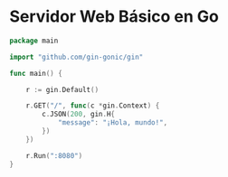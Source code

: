 # Servidor Web Básico en Go

```go
package main

import "github.com/gin-gonic/gin"

func main() {

	r := gin.Default()

	r.GET("/", func(c *gin.Context) {
		c.JSON(200, gin.H{
			"message": "¡Hola, mundo!",
		})
	})

	r.Run(":8080")
}
```